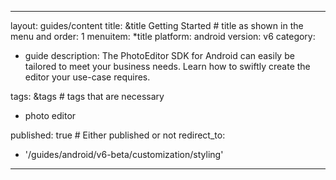 [comment]: <> (-------------------------------------------------------------)
[comment]: <> (-------------------------------------------------------------)
[comment]: <> (-------This file is automatically generated by grovvy.-------)
[comment]: <> (---Do not modify this file -- YOUR CHANGES WILL BE ERASED!---)
[comment]: <> (-------------------------------------------------------------)
[comment]: <> (-------------------------------------------------------------)
---
layout: guides/content
title: &title Getting Started # title as shown in the menu and
order: 1
menuitem: *title
platform: android
version: v6
category:
  - guide
description: The PhotoEditor SDK for Android can easily be tailored to meet your business needs. Learn how to swiftly create the editor your use-case requires.

tags: &tags # tags that are necessary
  - photo editor

published: true # Either published or not
redirect_to:
  - '/guides/android/v6-beta/customization/styling'
---
<!--

Configuration:
- change color of button/icon (2x)
- change background color
- change background color in listview/toolbar
change the corner image (?!)

Localization:
(- change Export/Save-Button (to a different to a text) (5x))
- change text for menu item

Theming:
- change Export/Save-Button (either to a different icon) (5x)
- Can I only change the photo editor toolbar background color not the specific tools (like Transform or filter) background color?
- Change the photo editor preview background (from black to white)
- change camera button
- change camera view (to white background)
- change the chequered box on the color changer to a rainbow box

Customization:
- Replace Export/Save Button from icon to text







-->